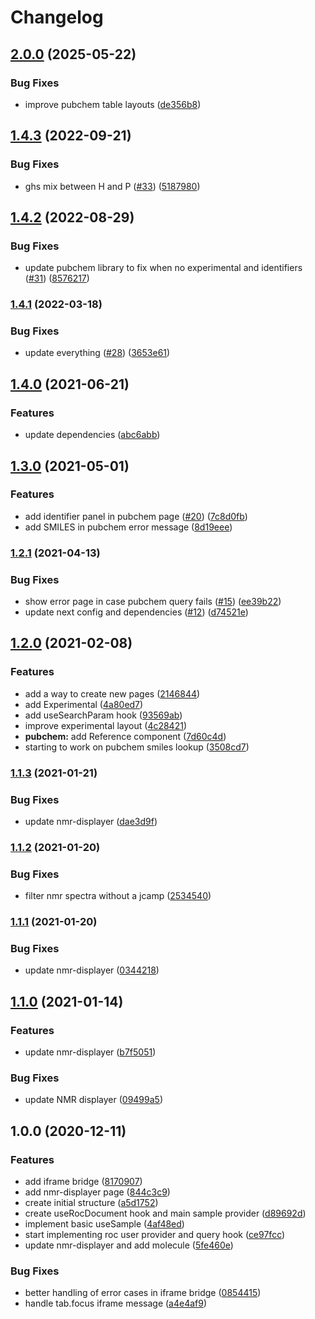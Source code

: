 # Changelog

## [2.0.0](https://github.com/zakodium/c6h6-react/compare/v1.4.3...v2.0.0) (2025-05-22)


### Bug Fixes

* improve pubchem table layouts ([de356b8](https://github.com/zakodium/c6h6-react/commit/de356b84438d4064f983bcc03792a119ced02036))

## [1.4.3](https://github.com/zakodium/c6h6-react/compare/v1.4.2...v1.4.3) (2022-09-21)


### Bug Fixes

* ghs mix between H and P ([#33](https://github.com/zakodium/c6h6-react/issues/33)) ([5187980](https://github.com/zakodium/c6h6-react/commit/518798004f4285fa7afa0c5d6b4122a35e5f1ddb))

## [1.4.2](https://github.com/zakodium/c6h6-react/compare/v1.4.1...v1.4.2) (2022-08-29)


### Bug Fixes

* update pubchem library to fix when no experimental and identifiers ([#31](https://github.com/zakodium/c6h6-react/issues/31)) ([8576217](https://github.com/zakodium/c6h6-react/commit/8576217c693e288a3f68d04383b2a606188524b3))

### [1.4.1](https://www.github.com/zakodium/c6h6-react/compare/v1.4.0...v1.4.1) (2022-03-18)


### Bug Fixes

* update everything ([#28](https://www.github.com/zakodium/c6h6-react/issues/28)) ([3653e61](https://www.github.com/zakodium/c6h6-react/commit/3653e61c2e76acd2568db9d9af0d858a3337fe4e))

## [1.4.0](https://www.github.com/zakodium/c6h6-react/compare/v1.3.0...v1.4.0) (2021-06-21)


### Features

* update dependencies ([abc6abb](https://www.github.com/zakodium/c6h6-react/commit/abc6abb35f3a71427e7b21dfd3aba0f7651b5332))

## [1.3.0](https://www.github.com/zakodium/c6h6-react/compare/v1.2.1...v1.3.0) (2021-05-01)


### Features

* add identifier panel in pubchem page ([#20](https://www.github.com/zakodium/c6h6-react/issues/20)) ([7c8d0fb](https://www.github.com/zakodium/c6h6-react/commit/7c8d0fbb0d905a018bf33adbfddfaa6958734ad6))
* add SMILES in pubchem error message ([8d19eee](https://www.github.com/zakodium/c6h6-react/commit/8d19eee76c1afa2c7c4933e74bfb94fac1ac982a))

### [1.2.1](https://www.github.com/zakodium/c6h6-react/compare/v1.2.0...v1.2.1) (2021-04-13)


### Bug Fixes

* show error page in case pubchem query fails ([#15](https://www.github.com/zakodium/c6h6-react/issues/15)) ([ee39b22](https://www.github.com/zakodium/c6h6-react/commit/ee39b220a2ce3144b0089c8f8ba090087a1ad020))
* update next config and dependencies ([#12](https://www.github.com/zakodium/c6h6-react/issues/12)) ([d74521e](https://www.github.com/zakodium/c6h6-react/commit/d74521edc17f015af877ba4b63038a5cc9c2dfb3))

## [1.2.0](https://www.github.com/zakodium/c6h6-react/compare/v1.1.3...v1.2.0) (2021-02-08)


### Features

* add a way to create new pages ([2146844](https://www.github.com/zakodium/c6h6-react/commit/21468440f32528435d691f968045c0c767b4fc29))
* add Experimental ([4a80ed7](https://www.github.com/zakodium/c6h6-react/commit/4a80ed7314066e17733d38eeb52f28f2d37104e3))
* add useSearchParam hook ([93569ab](https://www.github.com/zakodium/c6h6-react/commit/93569abdca2591288903145b5760630a3955cccc))
* improve  experimental layout ([4c28421](https://www.github.com/zakodium/c6h6-react/commit/4c2842125fd54b0a7df37e14cc038a4f2966b706))
* **pubchem:** add Reference component ([7d60c4d](https://www.github.com/zakodium/c6h6-react/commit/7d60c4de3944a6109aef23ae8e5a52c9dcb45c49))
* starting to work on pubchem smiles lookup ([3508cd7](https://www.github.com/zakodium/c6h6-react/commit/3508cd7d3742afd2c6e77d41ddcd9003e26edb6a))

### [1.1.3](https://www.github.com/zakodium/c6h6-react/compare/v1.1.2...v1.1.3) (2021-01-21)


### Bug Fixes

* update nmr-displayer ([dae3d9f](https://www.github.com/zakodium/c6h6-react/commit/dae3d9f778e29697777b8e1843c657b68ead2f7a))

### [1.1.2](https://www.github.com/zakodium/c6h6-react/compare/v1.1.1...v1.1.2) (2021-01-20)


### Bug Fixes

* filter nmr spectra without a jcamp ([2534540](https://www.github.com/zakodium/c6h6-react/commit/253454036bdcfc69904aa7ca95d603478f7b8998))

### [1.1.1](https://www.github.com/zakodium/c6h6-react/compare/v1.1.0...v1.1.1) (2021-01-20)


### Bug Fixes

* update nmr-displayer ([0344218](https://www.github.com/zakodium/c6h6-react/commit/03442184a800a14f9ffbad64ae05b05f2189a23c))

## [1.1.0](https://www.github.com/zakodium/c6h6-react/compare/v1.0.0...v1.1.0) (2021-01-14)


### Features

* update nmr-displayer ([b7f5051](https://www.github.com/zakodium/c6h6-react/commit/b7f5051faab57900ea2eb6e48a9eb03dbbedd882))


### Bug Fixes

* update NMR displayer ([09499a5](https://www.github.com/zakodium/c6h6-react/commit/09499a55c0eedbaaa6d0fb7e45b1237239177e93))

## 1.0.0 (2020-12-11)


### Features

* add iframe bridge ([8170907](https://www.github.com/zakodium/c6h6-react/commit/81709073f01c58c9c8e4d244f257f4edd8e6d106))
* add nmr-displayer page ([844c3c9](https://www.github.com/zakodium/c6h6-react/commit/844c3c9545411f7af83954fa202514bf4c4190d1))
* create initial structure ([a5d1752](https://www.github.com/zakodium/c6h6-react/commit/a5d1752064959bd427cdfe39f1d522dacbcb97d9))
* create useRocDocument hook and main sample provider ([d89692d](https://www.github.com/zakodium/c6h6-react/commit/d89692d413e16d7dec1b0dd23619e4127009cc82))
* implement basic useSample ([4af48ed](https://www.github.com/zakodium/c6h6-react/commit/4af48edccba252f700a3eb86583bec9982931cfc))
* start implementing roc user provider and query hook ([ce97fcc](https://www.github.com/zakodium/c6h6-react/commit/ce97fccab1c8f451f6e84e620ad9ece769feaed2))
* update nmr-displayer and add molecule ([5fe460e](https://www.github.com/zakodium/c6h6-react/commit/5fe460e0d53ed5a6ae5bc3536a4a4b0540334455))


### Bug Fixes

* better handling of error cases in iframe bridge ([0854415](https://www.github.com/zakodium/c6h6-react/commit/0854415420b6c680221079178a94997905537d83))
* handle tab.focus iframe message ([a4e4af9](https://www.github.com/zakodium/c6h6-react/commit/a4e4af9219d9adc4d6d8672adb8a4c4e405efbf3))
